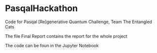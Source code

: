 # PasqalHackathon
Code for Pasqal [Re]generative Quantum Challenge, Team The Entangled Cats

The file Final Report contains the report for the whole project

The code can be foun in the Jupyter Notebook
